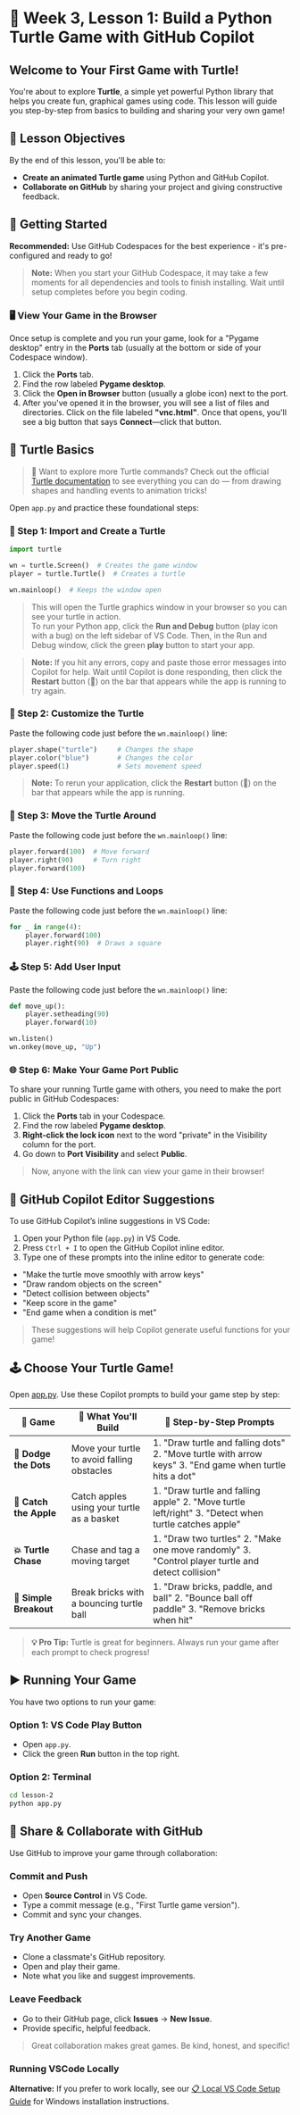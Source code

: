 # 🐢 Week 3, Lesson 1: Build a Python Turtle Game with GitHub Copilot

## Welcome to Your First Game with Turtle!

You're about to explore **Turtle**, a simple yet powerful Python library that helps you create fun, graphical games using code. This lesson will guide you step-by-step from basics to building and sharing your very own game!

## 🎯 Lesson Objectives

By the end of this lesson, you'll be able to:

* **Create an animated Turtle game** using Python and GitHub Copilot.
* **Collaborate on GitHub** by sharing your project and giving constructive feedback.

## 🚀 Getting Started

**Recommended:** Use GitHub Codespaces for the best experience - it's pre-configured and ready to go!

> **Note:** When you start your GitHub Codespace, it may take a few moments for all dependencies and tools to finish installing. Wait until setup completes before you begin coding.
### 🖥️ View Your Game in the Browser

Once setup is complete and you run your game, look for a "Pygame desktop" entry in the **Ports** tab (usually at the bottom or side of your Codespace window). 

1. Click the **Ports** tab.
2. Find the row labeled **Pygame desktop**.
3. Click the **Open in Browser** button (usually a globe icon) next to the port.
4. After you've opened it in the browser, you will see a list of files and directories. Click on the file labeled **"vnc.html"**. Once that opens, you'll see a big button that says **Connect**—click that button.

## 🐢 Turtle Basics

> 🧭 Want to explore more Turtle commands? Check out the official [Turtle documentation](https://docs.python.org/3/library/turtle.html) to see everything you can do — from drawing shapes and handling events to animation tricks!

Open `app.py` and practice these foundational steps:

### 🐢 Step 1: Import and Create a Turtle

```python
import turtle

wn = turtle.Screen()  # Creates the game window
player = turtle.Turtle()  # Creates a turtle

wn.mainloop()  # Keeps the window open
```

> This will open the Turtle graphics window in your browser so you can see your turtle in action.  
> To run your Python app, click the **Run and Debug** button (play icon with a bug) on the left sidebar of VS Code. Then, in the Run and Debug window, click the green **play** button to start your app.

> **Note:** If you hit any errors, copy and paste those error messages into Copilot for help. Wait until Copilot is done responding, then click the **Restart** button (🔄) on the bar that appears while the app is running to try again.

### 🎨 Step 2: Customize the Turtle

Paste the following code just before the `wn.mainloop()` line:

```python
player.shape("turtle")     # Changes the shape
player.color("blue")       # Changes the color
player.speed(1)            # Sets movement speed
```

> **Note:** To rerun your application, click the **Restart** button (🔄) on the bar that appears while the app is running.

### 🔄 Step 3: Move the Turtle Around

Paste the following code just before the `wn.mainloop()` line:

```python
player.forward(100)  # Move forward
player.right(90)     # Turn right
player.forward(100)
```

### 🧠 Step 4: Use Functions and Loops

Paste the following code just before the `wn.mainloop()` line:

```python
for _ in range(4):
    player.forward(100)
    player.right(90)  # Draws a square
```

### 🕹️ Step 5: Add User Input

Paste the following code just before the `wn.mainloop()` line:

```python
def move_up():
    player.setheading(90)
    player.forward(10)

wn.listen()
wn.onkey(move_up, "Up")
```

### 🌐 Step 6: Make Your Game Port Public

To share your running Turtle game with others, you need to make the port public in GitHub Codespaces:

1. Click the **Ports** tab in your Codespace.
2. Find the row labeled **Pygame desktop**.
3. **Right-click the lock icon** next to the word "private" in the Visibility column for the port.
4. Go down to **Port Visibility** and select **Public**.

> Now, anyone with the link can view your game in their browser!

## 🚀 GitHub Copilot Editor Suggestions

To use GitHub Copilot’s inline suggestions in VS Code:

1. Open your Python file (`app.py`) in VS Code.
2. Press `Ctrl + I` to open the GitHub Copilot inline editor.
3. Type one of these prompts into the inline editor to generate code:

* "Make the turtle move smoothly with arrow keys"
* "Draw random objects on the screen"
* "Detect collision between objects"
* "Keep score in the game"
* "End game when a condition is met"

> These suggestions will help Copilot generate useful functions for your game!

## 🕹️ Choose Your Turtle Game!

Open [app.py](/lesson-2/app.py). Use these Copilot prompts to build your game step by step:

| 🐢 Game                | 🎯 What You'll Build                        | 🚀 Step-by-Step Prompts                                                                                 |
| ---------------------- | ------------------------------------------- | ------------------------------------------------------------------------------------------------------- |
| **🏃 Dodge the Dots**  | Move your turtle to avoid falling obstacles | 1. "Draw turtle and falling dots" 2. "Move turtle with arrow keys" 3. "End game when turtle hits a dot" |
| **🍎 Catch the Apple** | Catch apples using your turtle as a basket  | 1. "Draw turtle and falling apple" 2. "Move turtle left/right" 3. "Detect when turtle catches apple"    |
| **💥 Turtle Chase**    | Chase and tag a moving target               | 1. "Draw two turtles" 2. "Make one move randomly" 3. "Control player turtle and detect collision"       |
| **🧱 Simple Breakout** | Break bricks with a bouncing turtle ball    | 1. "Draw bricks, paddle, and ball" 2. "Bounce ball off paddle" 3. "Remove bricks when hit"              |

> **💡 Pro Tip:** Turtle is great for beginners. Always run your game after each prompt to check progress!

## ▶️ Running Your Game

You have two options to run your game:

### Option 1: VS Code Play Button

* Open `app.py`.
* Click the green **Run** button in the top right.

### Option 2: Terminal

```bash
cd lesson-2
python app.py
```

## 🔎 Share & Collaborate with GitHub

Use GitHub to improve your game through collaboration:

### Commit and Push

* Open **Source Control** in VS Code.
* Type a commit message (e.g., "First Turtle game version").
* Commit and sync your changes.

### Try Another Game

* Clone a classmate's GitHub repository.
* Open and play their game.
* Note what you like and suggest improvements.

### Leave Feedback

* Go to their GitHub page, click **Issues** → **New Issue**.
* Provide specific, helpful feedback.

> Great collaboration makes great games. Be kind, honest, and specific!

### Running VSCode Locally

**Alternative:** If you prefer to work locally, see our [📋 Local VS Code Setup Guide](local-setup.md) for Windows installation instructions.